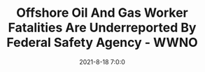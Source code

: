 ---
"title": "Offshore Oil And Gas Worker Fatalities Are Underreported By Federal Safety Agency - WWNO"
"date": "2021-8-18 7:0:0"
"feed_name": "GOOGLENEWS"
"feed_website": "https://news.google.com/search?q=drilling%2Bincident&hl=en-US&gl=US&ceid=US:en"
"feed_rss": "https://news.google.com/rss/search?q=drilling%2Bincident&hl=en-US&gl=US&ceid=US:en"
"link": "https://www.wwno.org/coastal-desk/2021-08-18/offshore-oil-and-gas-worker-fatalities-are-underreported-by-federal-safety-agency"
"file": "_posts/1-1-2021-547d86a10514f401b9de762427b2847338102898.md"
"accident": "0"
"drilling": "0"
---
